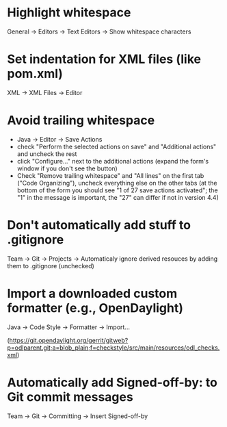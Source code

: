 # Highlight whitespace

General -> Editors -> Text Editors -> Show whitespace characters

# Set indentation for XML files (like pom.xml)

XML -> XML Files -> Editor

# Avoid trailing whitespace

  * Java -> Editor -> Save Actions
  * check "Perform the selected actions on save" and "Additional actions" and
    uncheck the rest
  * click "Configure..." next to the additional actions (expand the form's
    window if you don't see the button)
  * Check "Remove trailing whitespace" and "All lines" on the first tab ("Code
    Organizing"), uncheck everything else on the other tabs (at the bottom of
    the form you should see "1 of 27 save actions activated"; the "1" in the
    message is important, the "27" can differ if not in version 4.4)

# Don't automatically add stuff to .gitignore

Team -> Git -> Projects -> Automaticaly ignore derived resouces by adding them
to .gitignore (unchecked)

# Import a downloaded custom formatter (e.g., OpenDaylight)

Java -> Code Style -> Formatter -> Import...

(https://git.opendaylight.org/gerrit/gitweb?p=odlparent.git;a=blob_plain;f=checkstyle/src/main/resources/odl_checks.xml)

# Automatically add Signed-off-by: to Git commit messages

Team -> Git -> Committing -> Insert Signed-off-by
